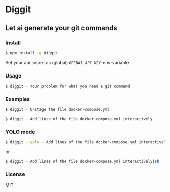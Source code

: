 # Diggit
## Let ai generate your git commands

### Install

```sh
$ npm install -g diggit
```

Set your api secret as (global) `OPENAI_API_KEY`-env-variable.

### Usage

```sh
$ diggit - Your problem for what you need a git command
```

### Examples

```sh
$ diggit - Unstage the file docker-compose.yml
```

```sh
$ diggit - Add lines of the file docker-compose.yml interactively
```

### YOLO mode

```sh
$ diggit --yolo - Add lines of the file docker-compose.yml interactively
```

or

```sh
$ diggit - Add lines of the file docker-compose.yml interactively|sh
```

### License

MIT
